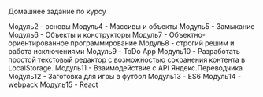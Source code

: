 Домашнее задание по курсу

Модуль2 - основы
Модуль4 - Массивы и объекты
Модуль5 - Замыкание
Модуль6 - Объекты и конструкторы
Модуль7 - Объектно-ориентированное программирование
Модуль8 - строгий решим и работа  исключениями
Модуль9 - ToDo App
Модуль10 - Разработать простой текстовый редактор с возможностью сохранения контента в LocalStorage.
Модуль11 - Взаимодействие с API Яндекс.Переводчика
Модуль12 - Заготовка для игры в футбол
Модуль13 - ES6
Модуль14 - webpack
Модуль15 - React
